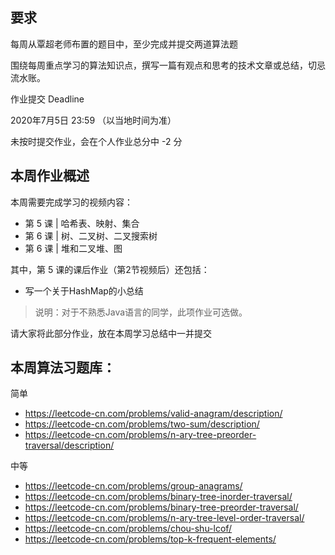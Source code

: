 ## 要求
每周从覃超老师布置的题目中，至少完成并提交两道算法题

围绕每周重点学习的算法知识点，撰写一篇有观点和思考的技术文章或总结，切忌流水账。

作业提交 Deadline

2020年7月5日 23:59 （以当地时间为准）

未按时提交作业，会在个人作业总分中 -2 分

## 本周作业概述
本周需要完成学习的视频内容：

- 第 5 课 | 哈希表、映射、集合
- 第 6 课 | 树、二叉树、二叉搜索树
- 第 6 课 | 堆和二叉堆、图

其中，第 5 课的课后作业（第2节视频后）还包括：

- 写一个关于HashMap的小总结

>说明：对于不熟悉Java语言的同学，此项作业可选做。

请大家将此部分作业，放在本周学习总结中一并提交

## 本周算法习题库：

简单

- https://leetcode-cn.com/problems/valid-anagram/description/
- https://leetcode-cn.com/problems/two-sum/description/
- https://leetcode-cn.com/problems/n-ary-tree-preorder-traversal/description/

中等

- https://leetcode-cn.com/problems/group-anagrams/
- https://leetcode-cn.com/problems/binary-tree-inorder-traversal/
- https://leetcode-cn.com/problems/binary-tree-preorder-traversal/
- https://leetcode-cn.com/problems/n-ary-tree-level-order-traversal/
- https://leetcode-cn.com/problems/chou-shu-lcof/
- https://leetcode-cn.com/problems/top-k-frequent-elements/